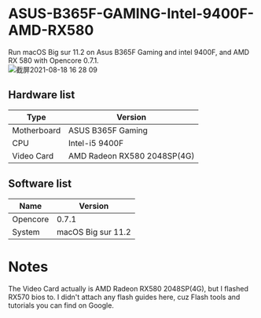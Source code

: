 # ASUS-B365F-GAMING-Intel-9400F-AMD-RX580
Run macOS Big sur 11.2 on Asus B365F Gaming and intel 9400F, and AMD RX 580 with Opencore 0.7.1.  
![截屏2021-08-18 16 28 09](https://user-images.githubusercontent.com/41354084/129865577-028dd92e-7b4b-404a-b681-22f3e7228c94.png)

## Hardware list
|Type       |Version                     |
|-----------|----------------------------|
|Motherboard|ASUS B365F Gaming           |
|CPU        |Intel-i5 9400F              |
|Video Card |AMD Radeon RX580 2048SP(4G) |

## Software list
|Name       |Version              |
|-----------|---------------------|
|Opencore   |0.7.1                |
|System     |macOS Big sur 11.2   |

# Notes
The Video Card actually is AMD Radeon RX580 2048SP(4G), but I flashed RX570 bios to. I didn't attach any flash guides here, cuz Flash tools and tutorials you can find on Google.

